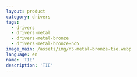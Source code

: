 ```yaml
---
layout: product
category: drivers
tags:
  - drivers
  - drivers-metal
  - drivers-metal-bronze
  - drivers-metal-bronze-no5
image_main: /assets/img/n5-metal-bronze-tie.webp
language: en
name: 'TIE'
description: 'TIE'
---
```

